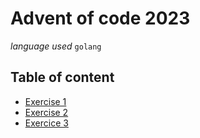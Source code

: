 
# Advent of code 2023

*language used* `golang`

## Table of content

- [Exercise 1](subjects/1.md)
- [Exercise 2](subjects/2.md)
- [Exercice 3](subjects/3.md)
